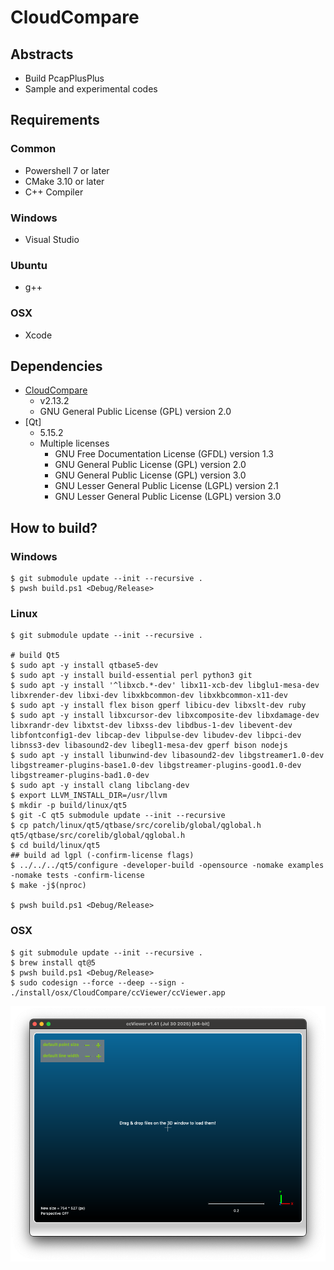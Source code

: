 # CloudCompare

## Abstracts

* Build PcapPlusPlus
* Sample and experimental codes

## Requirements

### Common

* Powershell 7 or later
* CMake 3.10 or later
* C++ Compiler

### Windows

* Visual Studio

### Ubuntu

* g++

### OSX

* Xcode

## Dependencies

* [CloudCompare](https://github.com/CloudCompare/CloudCompare)
  * v2.13.2
  * GNU General Public License (GPL) version 2.0
* [Qt]
  * 5.15.2
  * Multiple licenses
    * GNU Free Documentation License (GFDL) version 1.3
    * GNU General Public License (GPL) version 2.0
    * GNU General Public License (GPL) version 3.0
    * GNU Lesser General Public License (LGPL) version 2.1
    * GNU Lesser General Public License (LGPL) version 3.0

## How to build?

### Windows

````shell
$ git submodule update --init --recursive .
$ pwsh build.ps1 <Debug/Release>
````

### Linux

````shell
$ git submodule update --init --recursive .

# build Qt5
$ sudo apt -y install qtbase5-dev
$ sudo apt -y install build-essential perl python3 git
$ sudo apt -y install '^libxcb.*-dev' libx11-xcb-dev libglu1-mesa-dev libxrender-dev libxi-dev libxkbcommon-dev libxkbcommon-x11-dev
$ sudo apt -y install flex bison gperf libicu-dev libxslt-dev ruby
$ sudo apt -y install libxcursor-dev libxcomposite-dev libxdamage-dev libxrandr-dev libxtst-dev libxss-dev libdbus-1-dev libevent-dev libfontconfig1-dev libcap-dev libpulse-dev libudev-dev libpci-dev libnss3-dev libasound2-dev libegl1-mesa-dev gperf bison nodejs
$ sudo apt -y install libunwind-dev libasound2-dev libgstreamer1.0-dev libgstreamer-plugins-base1.0-dev libgstreamer-plugins-good1.0-dev libgstreamer-plugins-bad1.0-dev
$ sudo apt -y install clang libclang-dev
$ export LLVM_INSTALL_DIR=/usr/llvm
$ mkdir -p build/linux/qt5
$ git -C qt5 submodule update --init --recursive
$ cp patch/linux/qt5/qtbase/src/corelib/global/qglobal.h qt5/qtbase/src/corelib/global/qglobal.h
$ cd build/linux/qt5
## build ad lgpl (-confirm-license flags)
$ ../../../qt5/configure -developer-build -opensource -nomake examples -nomake tests -confirm-license
$ make -j$(nproc)

$ pwsh build.ps1 <Debug/Release>
````

### OSX

````shell
$ git submodule update --init --recursive .
$ brew install qt@5
$ pwsh build.ps1 <Debug/Release>  
$ sudo codesign --force --deep --sign - ./install/osx/CloudCompare/ccViewer/ccViewer.app    
````

<img src="./images/osx.png" />